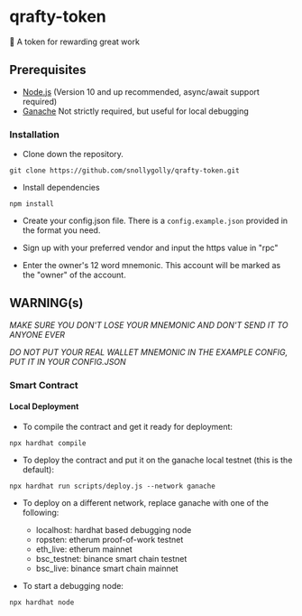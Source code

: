 # qrafty-token
:money_with_wings:  A token for rewarding great work


## Prerequisites
* [Node.js](https://nodejs.org/en/) (Version 10 and up recommended, async/await support required)
* [Ganache](https://www.trufflesuite.com/ganache) Not strictly required, but useful for local debugging

### Installation

* Clone down the repository.
```
git clone https://github.com/snollygolly/qrafty-token.git
```

* Install dependencies
```
npm install
```

* Create your config.json file. There is a `config.example.json` provided in the format you need. 

* Sign up with your preferred vendor and input the https value in "rpc"

* Enter the owner's 12 word mnemonic. This account will be marked as the "owner" of the account.

## WARNING(s)

*MAKE SURE YOU DON'T LOSE YOUR MNEMONIC AND DON'T SEND IT TO ANYONE EVER*

*DO NOT PUT YOUR REAL WALLET MNEMONIC IN THE EXAMPLE CONFIG, PUT IT IN YOUR CONFIG.JSON*


### Smart Contract

#### Local Deployment

- To compile the contract and get it ready for deployment:
```
npx hardhat compile
```

- To deploy the contract and put it on the ganache local testnet (this is the default):
```
npx hardhat run scripts/deploy.js --network ganache
```

- To deploy on a different network, replace ganache with one of the following:

  - localhost: hardhat based debugging node
  - ropsten: etherum proof-of-work testnet
  - eth_live: etherum mainnet
  - bsc_testnet: binance smart chain testnet
  - bsc_live: binance smart chain mainnet

- To start a debugging node:
```
npx hardhat node
```